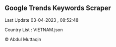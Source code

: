 

## Google Trends Keywords Scraper 
 
Last Update 03-04-2023 , 08:52:48

Country List :
VIETNAM.json



© Abdul Muttaqin 

